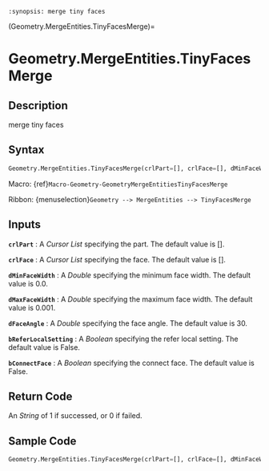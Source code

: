 ```{module} Geometry.MergeEntities.TinyFacesMerge()
:synopsis: merge tiny faces
```

(Geometry.MergeEntities.TinyFacesMerge)=

# Geometry.MergeEntities.TinyFacesMerge

## Description

merge tiny faces

## Syntax

```python
Geometry.MergeEntities.TinyFacesMerge(crlPart=[], crlFace=[], dMinFaceWidth=0.0, dMaxFaceWidth=0.001, dFaceAngle=30, bReferLocalSetting=False, bConnectFace=False)
```

Macro: {ref}`Macro-Geometry-GeometryMergeEntitiesTinyFacesMerge`

Ribbon: {menuselection}`Geometry --> MergeEntities --> TinyFacesMerge`

## Inputs

**`crlPart`**
: A _Cursor List_ specifying the part. The default value is [].

**`crlFace`**
: A _Cursor List_ specifying the face. The default value is [].

**`dMinFaceWidth`**
: A _Double_ specifying the minimum face width. The default value is 0.0.

**`dMaxFaceWidth`**
: A _Double_ specifying the maximum face width. The default value is 0.001.

**`dFaceAngle`**
: A _Double_ specifying the face angle. The default value is 30.

**`bReferLocalSetting`**
: A _Boolean_ specifying the refer local setting. The default value is False.

**`bConnectFace`**
: A _Boolean_ specifying the connect face. The default value is False.

## Return Code

An _String_ of 1 if successed, or 0 if failed.

## Sample Code

```python
Geometry.MergeEntities.TinyFacesMerge(crlPart=[], crlFace=[], dMinFaceWidth=0.0, dMaxFaceWidth=0.001, dFaceAngle=30, bReferLocalSetting=False, bConnectFace=False)
```
